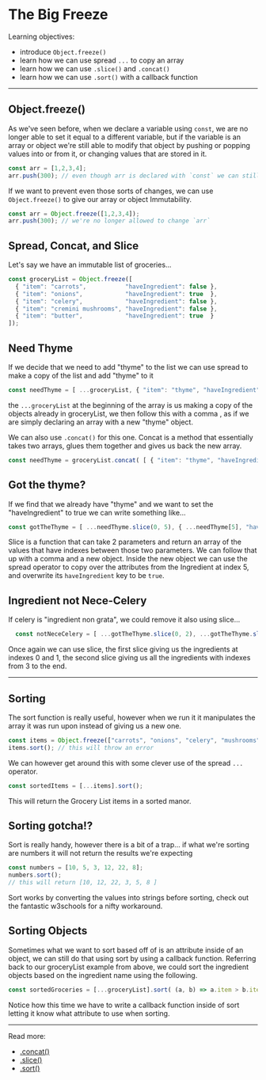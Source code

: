 # The Big Freeze

Learning objectives:

*   introduce `Object.freeze() `
*   learn how we can use spread `...` to copy an array
*   learn how we can use `.slice()` and `.concat()`
*   learn how we can use `.sort()` with a callback function
<hr>

## Object.freeze()
As we've seen before, when we declare a variable using `const`, we are no longer able to set it equal to a different variable, but if the variable is an array or object we're still able to modify that object by pushing or popping values into or from it, or changing values that are stored in it.
```js
const arr = [1,2,3,4];
arr.push(300); // even though arr is declared with `const` we can still push new values into it 
```
 If we want to prevent even those sorts of changes, we can use `Object.freeze()` to give our array or object Immutability.
```js
const arr = Object.freeze([1,2,3,4]);
arr.push(300); // we're no longer allowed to change `arr`
```
## Spread, Concat, and Slice
Let's say we have an immutable list of groceries...
```js
const groceryList = Object.freeze([
  { "item": "carrots",           "haveIngredient": false },
  { "item": "onions",            "haveIngredient": true  },
  { "item": "celery",            "haveIngredient": false },
  { "item": "cremini mushrooms", "haveIngredient": false },
  { "item": "butter",            "haveIngredient": true  }
]);
```
## Need Thyme
If we decide that we need to add "thyme" to the list we can use spread to make a copy of the list and add "thyme" to it
```js
const needThyme = [ ...groceryList, { "item": "thyme", "haveIngredient": false } ];
```
the `...groceryList` at the beginning of the array is us making a copy of the objects already in groceryList, we then follow this with a comma , as if we are simply declaring an array with a new "thyme" object.

We can also use `.concat()` for this one. Concat is a method that essentially takes two arrays, glues them together and gives us back the new array.
```js
const needThyme = groceryList.concat( [ { "item": "thyme", "haveIngredient": false } ] );
```
## Got the thyme?
If we find that we already have "thyme" and we want to set the "haveIngredient" to true we can write something like...
```js
const gotTheThyme = [ ...needThyme.slice(0, 5), { ...needThyme[5], "haveIngredient": true } ];
```
Slice is a function that can take 2 parameters and return an array of the values that have indexes between those two parameters. We can follow that up with a comma and a new object. Inside the new object we can use the spread operator to copy over the attributes from the Ingredient at index 5, and overwrite its `haveIngredient` key to be `true`.

## Ingredient not Nece-Celery
If celery is "ingredient non grata", we could remove it also using slice...
```js
  const notNeceCelery = [ ...gotTheThyme.slice(0, 2), ...gotTheThyme.slice(3) ];
```
Once again we can use slice, the first slice giving us the ingredients at indexes 0 and 1, the second slice giving us all the ingredients with indexes from 3 to the end.

<hr>

## Sorting
The sort function is really useful, however when we run it it manipulates the array it was run upon instead of giving us a new one.
```js
const items = Object.freeze(["carrots", "onions", "celery", "mushrooms", "butter", "thyme"]);
items.sort(); // this will throw an error 
```
We can however get around this with some clever use of the spread `...` operator.
```js
const sortedItems = [...items].sort();
```
This will return the Grocery List items in a sorted manor.

## Sorting gotcha!?
Sort is really handy, however there is a bit of a trap... if what we're sorting are numbers it will not return the results we're expecting
```js
const numbers = [10, 5, 3, 12, 22, 8];
numbers.sort();
// this will return [10, 12, 22, 3, 5, 8 ]
```
Sort works by converting the values into strings before sorting, check out the fantastic w3schools for a nifty workaround.

## Sorting Objects
Sometimes what we want to sort based off of is an attribute inside of an object, we can still do that using sort by using a callback function. Referring back to our groceryList example from above, we could sort the ingredient objects based on the ingredient name using the following.
```js
const sortedGroceries = [...groceryList].sort( (a, b) => a.item > b.item );
```
Notice how this time we have to write a callback function inside of sort letting it know what attribute to use when sorting.

<hr>

Read more:
*   [.concat()](https://developer.mozilla.org/en-US/docs/Web/JavaScript/Reference/Global_Objects/Array/map)
*   [.slice()](https://developer.mozilla.org/en-US/docs/Web/JavaScript/Reference/Global_Objects/Array/slice)
*   [.sort()](https://developer.mozilla.org/en-US/docs/Web/JavaScript/Reference/Global_Objects/Array/sort)
